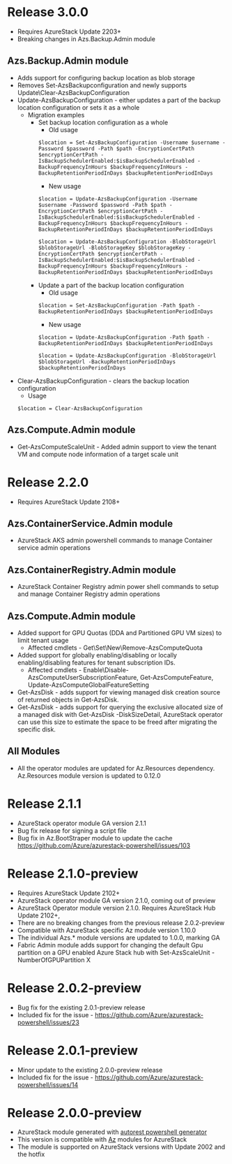 # Release 3.0.0
* Requires AzureStack Update 2203+
* Breaking changes in Azs.Backup.Admin module
## Azs.Backup.Admin module 
* Adds support for configuring backup location as blob storage
* Removes Set-AzsBackupconfiguration and newly supports Update\Clear-AzsBackupConfiguration
* Update-AzsBackupConfiguration - either updates a part of the backup location configuration or sets it as a whole
    * Migration examples
        * Set backup location configuration as a whole
            * Old usage
            ```
            $location = Set-AzsBackupConfiguration -Username $username -Password $password -Path $path -EncryptionCertPath $encryptionCertPath -IsBackupSchedulerEnabled:$isBackupSchedulerEnabled -BackupFrequencyInHours $backupFrequencyInHours -BackupRetentionPeriodInDays $backupRetentionPeriodInDays
            ```
            * New usage
            ```
            $location = Update-AzsBackupConfiguration -Username $username -Password $password -Path $path -EncryptionCertPath $encryptionCertPath -IsBackupSchedulerEnabled:$isBackupSchedulerEnabled -BackupFrequencyInHours $backupFrequencyInHours -BackupRetentionPeriodInDays $backupRetentionPeriodInDays

            $location = Update-AzsBackupConfiguration -BlobStorageUrl $blobStorageUrl -BlobStorageKey $blobStorageKey -EncryptionCertPath $encryptionCertPath -IsBackupSchedulerEnabled:$isBackupSchedulerEnabled -BackupFrequencyInHours $backupFrequencyInHours -BackupRetentionPeriodInDays $backupRetentionPeriodInDays
            ```
        * Update a part of the backup location configuration
            * Old usage
            ```
            $location = Set-AzsBackupConfiguration -Path $path -BackupRetentionPeriodInDays $backupRetentionPeriodInDays
            ```
            * New usage
            ```
            $location = Update-AzsBackupConfiguration -Path $path -BackupRetentionPeriodInDays $backupRetentionPeriodInDays

            $location = Update-AzsBackupConfiguration -BlobStorageUrl $blobStorageUrl -BackupRetentionPeriodInDays $backupRetentionPeriodInDays
            ```
* Clear-AzsBackupConfiguration - clears the backup location configuration
    * Usage
    ```
    $location = Clear-AzsBackupConfiguration
    ```
## Azs.Compute.Admin module
* Get-AzsComputeScaleUnit - Added admin support to view the tenant VM and compute node information of a target scale unit




# Release 2.2.0
* Requires AzureStack Update 2108+
## Azs.ContainerService.Admin module 
* AzureStack AKS admin powershell commands to manage Container service admin operations
## Azs.ContainerRegistry.Admin module
* AzureStack Container Registry admin power shell commands to setup and manage Container Registry admin operations
## Azs.Compute.Admin module
* Added support for GPU Quotas (DDA and Partitioned GPU VM sizes) to limit tenant usage
    * Affected cmdlets - Get\Set\New\Remove-AzsComputeQuota
* Added support for globally enabling/disabling or locally enabling/disabling features for tenant subscription IDs.
    * Affected cmdlets - Enable\Disable-AzsComputeUserSubscriptionFeature, Get-AzsComputeFeature, Update-AzsComputeGlobalFeatureSetting 
* Get-AzsDisk - adds support for viewing managed disk creation source of returned objects in Get-AzsDisk.
* Get-AzsDisk - adds support for querying the exclusive allocated size of a managed disk with Get-AzsDisk -DiskSizeDetail, AzureStack operator can use this size to estimate the space to be freed after migrating the specific disk.

## All Modules
* All the operator modules are updated for Az.Resources dependency. Az.Resources module version is updated to 0.12.0

# Release 2.1.1
* AzureStack operator module GA version 2.1.1
* Bug fix release for signing a script file
* Bug fix in Az.BootStraper module to update the cache https://github.com/Azure/azurestack-powershell/issues/103

# Release 2.1.0-preview
* Requires AzureStack Update 2102+
* AzureStack operator module GA version 2.1.0, coming out of preview
* AzureStack Operator module version 2.1.0. Requires AzureStack Hub Update 2102+,
* There are no breaking changes from the previous release 2.0.2-preview
* Compatible with AzureStack specific Az module version 1.10.0
* The individual Azs.* module versions are updated to 1.0.0, marking GA
* Fabric Admin module adds support for changing the default Gpu partition on a GPU enabled Azure Stack hub with Set-AzsScaleUnit -NumberOfGPUPartition X

# Release 2.0.2-preview
* Bug fix for the existing 2.0.1-preview release
* Included fix for the issue - https://github.com/Azure/azurestack-powershell/issues/23

# Release 2.0.1-preview
* Minor update to the existing 2.0.0-preview release
* Included fix for the issue - https://github.com/Azure/azurestack-powershell/issues/14

# Release 2.0.0-preview
* AzureStack module generated with [autorest powershell generator](https://github.com/Azure/autorest.powershell)
* This version is compatible with [Az](https://www.powershellgallery.com/packages/Az/0.10.0-preview) modules for AzureStack
* The module is supported on AzureStack versions with Update 2002 and the hotfix

